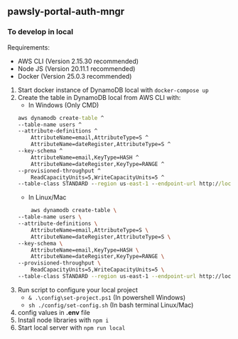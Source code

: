 ## pawsly-portal-auth-mngr

### To develop in local

Requirements:
- AWS CLI (Version 2.15.30 recommended)
- Node JS (Version 20.11.1 recommended)
- Docker (Version 25.0.3 recommended)

1. Start docker instance of DynamoDB local with `docker-compose up`
2. Create the table in DynamoDB local from AWS CLI with:
    - In Windows (Only CMD)
    ```cmd
    aws dynamodb create-table ^
    --table-name users ^
    --attribute-definitions ^
        AttributeName=email,AttributeType=S ^
        AttributeName=dateRegister,AttributeType=S ^
    --key-schema ^
        AttributeName=email,KeyType=HASH ^
        AttributeName=dateRegister,KeyType=RANGE ^
    --provisioned-throughput ^
        ReadCapacityUnits=5,WriteCapacityUnits=5 ^
    --table-class STANDARD --region us-east-1 --endpoint-url http://localhost:8000
    ```
    - In Linux/Mac
    ```bash
        aws dynamodb create-table \
    --table-name users \
    --attribute-definitions \
        AttributeName=email,AttributeType=S \
        AttributeName=dateRegister,AttributeType=S \
    --key-schema \
        AttributeName=email,KeyType=HASH \
        AttributeName=dateRegister,KeyType=RANGE \
    --provisioned-throughput \
        ReadCapacityUnits=5,WriteCapacityUnits=5 \
    --table-class STANDARD --region us-east-1 --endpoint-url http://localhost:8000
    ```
3. Run script to configure your local project
    - `& .\config\set-project.ps1` (In powershell Windows)
    - `sh ./config/set-config.sh` (In bash terminal Linux/Mac)
4. config values in **.env** file
4. Install node libraries with `npm i`
5. Start local server with `npm run local`
